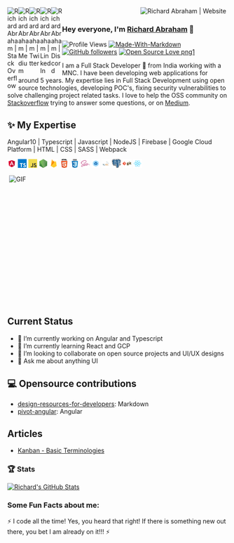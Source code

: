 
<a href="https://www.richierich25.com" target="_blank">
    <img alt="Richard Abraham | Website" src="https://user-images.githubusercontent.com/34006942/95367062-e827e000-08f1-11eb-8e6a-b28b6d0e9690.png" title="Richard Abraham | Website" align="right" width="200px" />
</a>

<a href="https://stackoverflow.com/story/richierich25">
  <img align="left" alt="Richard Abraham | StackOverflow" width="25px" src="https://cdn.jsdelivr.net/npm/simple-icons@v3/icons/stackoverflow.svg" />
</a>
<a href="https://medium.com/@richierich25">
  <img align="left" alt="Richard Abraham | Medium" width="25px" src="https://cdn.jsdelivr.net/npm/simple-icons@v3/icons/medium.svg" />
</a>
<a href="https://twitter.com/Richard_Abrah_m">
  <img align="left" alt="Richard Abraham | Twitter" width="25px" src="https://cdn.jsdelivr.net/npm/simple-icons@v3/icons/twitter.svg" />
</a>
<a href="">
  <img align="left" alt="Richard Abraham | LinkedIn" width="25px" src="https://cdn.jsdelivr.net/npm/simple-icons@v3/icons/linkedin.svg" />
</a>
<a href="https://discord.gg/sMpeWr">
  <img align="left" alt="Richard Abraham | Discord" width="25px" src="https://cdn.jsdelivr.net/npm/simple-icons@v3/icons/discord.svg" />
</a>
<br>

### Hey everyone, I'm [Richard Abraham](https://www.richierich25.com) 👋 

![Profile Views](https://komarev.com/ghpvc/?username=richierich25&color=00BBA0&label=PROFILE+VIEWS)
[![Made-With-Markdown](https://img.shields.io/badge/MADE%20WITH-Markdown-00BBA0)](https://github.com/richierich25)
[![GitHub followers](https://img.shields.io/github/followers/richierich25.svg?style=social&label=Followers&maxAge=2592000)](https://github.com/richierich25?tab=followers)
[![Open Source Love png1](https://badges.frapsoft.com/os/v1/open-source.png?v=103)](https://github.com/richierich25)

I am a Full Stack Developer 🚀 from India working with a MNC. I have been developing web applications for around 5 years. My expertise lies in Full Stack Development using open source technologies, developing POC's, fixing security vulnerabilities to solve challenging project related tasks. I love to help the OSS community on [Stackoverflow](https://stackoverflow.com/story/richierich25) trying to answer some questions, or on [Medium](https://medium.com/@richierich25). 

## ✨ My Expertise

Angular10 | Typescript | Javascript | NodeJS | Firebase | Google Cloud Platform | HTML | CSS | SASS | Webpack

<code><img height="20" src="https://raw.githubusercontent.com/github/explore/80688e429a7d4ef2fca1e82350fe8e3517d3494d/topics/angular/angular.png"></code>
<code><img height="20" src="https://raw.githubusercontent.com/github/explore/80688e429a7d4ef2fca1e82350fe8e3517d3494d/topics/typescript/typescript.png"></code>
<code><img height="20" src="https://raw.githubusercontent.com/github/explore/80688e429a7d4ef2fca1e82350fe8e3517d3494d/topics/javascript/javascript.png"></code>
<code><img height="20" src="https://raw.githubusercontent.com/github/explore/80688e429a7d4ef2fca1e82350fe8e3517d3494d/topics/nodejs/nodejs.png"></code>
<code><img height="20" src="https://raw.githubusercontent.com/github/explore/80688e429a7d4ef2fca1e82350fe8e3517d3494d/topics/firebase/firebase.png"></code>
<code><img height="20" src="https://raw.githubusercontent.com/github/explore/80688e429a7d4ef2fca1e82350fe8e3517d3494d/topics/html/html.png"></code>
<code><img height="20" src="https://raw.githubusercontent.com/github/explore/80688e429a7d4ef2fca1e82350fe8e3517d3494d/topics/css/css.png"></code>
<code><img height="20" src="https://raw.githubusercontent.com/github/explore/80688e429a7d4ef2fca1e82350fe8e3517d3494d/topics/sass/sass.png"></code>
<code><img height="20" src="https://raw.githubusercontent.com/github/explore/80688e429a7d4ef2fca1e82350fe8e3517d3494d/topics/webpack/webpack.png"></code>
<code><img height="20" src="https://raw.githubusercontent.com/github/explore/80688e429a7d4ef2fca1e82350fe8e3517d3494d/topics/mysql/mysql.png"></code>
<code><img height="20" src="https://raw.githubusercontent.com/github/explore/80688e429a7d4ef2fca1e82350fe8e3517d3494d/topics/postgresql/postgresql.png"></code>
<code><img height="20" src="https://raw.githubusercontent.com/github/explore/80688e429a7d4ef2fca1e82350fe8e3517d3494d/topics/git/git.png"></code>
<code><img height="20" src="https://raw.githubusercontent.com/github/explore/80688e429a7d4ef2fca1e82350fe8e3517d3494d/topics/react/react.png"></code>


 <img align="right" alt="GIF" src="https://github.com/abhisheknaiidu/abhisheknaiidu/blob/master/code.gif?raw=true" width="500" height="320" />
 
## Current Status
- 🔭 I’m currently working on Angular and Typescript
- 🌱 I’m currently learning React and GCP
- 👯 I’m looking to collaborate on open source projects and UI/UX designs
- 💬 Ask me about anything UI

## 💻 Opensource contributions
- [design-resources-for-developers](https://github.com/bradtraversy/design-resources-for-developers): Markdown
- [pivot-angular](https://github.com/richierich25/pivot-angular): Angular

## Articles
- [Kanban - Basic Terminologies](https://medium.com/@richierich25/kanban-the-basic-terminologies-d9fc4932e487)

### 🏆 Stats
[![Richard's GitHub Stats](https://github-readme-stats.vercel.app/api?username=richierich25&&count_private=true&show_icons=true&title_color=FFF7D6&icon_color=FFF7D6&text_color=00BBA0&bg_color=0A566D)](https://github.com/richierich25)

### Some Fun Facts about me:

:zap: I code all the time! Yes, you heard that right! If there is something new out there, you bet I am already on it!!! :zap:

